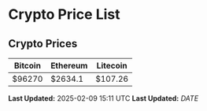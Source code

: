 # Crypto Price List

## Crypto Prices
| Bitcoin | Ethereum | Litecoin |
| ------- | -------- | -------- |
| $96270 | $2634.1 | $107.26 |
**Last Updated:** 2025-02-09 15:11 UTC
**Last Updated:** $DATE$
